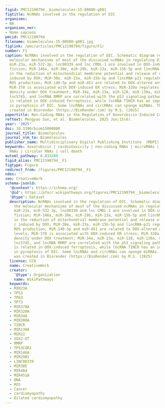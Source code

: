 ```yaml
---
figid: PMC12190794__biomolecules-15-00800-g001
figtitle: NcRNAs involved in the regulation of DIC
organisms:
- NA
organisms_ner:
- Homo sapiens
pmcid: PMC12190794
filename: biomolecules-15-00800-g001.jpg
figlink: /pmc/articles/PMC12190794/figure/F1/
number: F1
caption: NcRNAs involved in the regulation of DIC. Schematic diagram represents the
  molecular mechanisms of most of the discussed ncRNAs in regulating DIC. MiR-499-5p,
  miR-23a, miR-532-3p, lnc00339 and lnc CMDL-1 are involved in DOX-induced mitochondrial
  fission; MiR-146a, miR-30e, miR-29b, miR-23a, miR-15b-5p and lincRNA-p21 participate
  in the reduction of mitochondrial membrane potential and release of cytochrome c
  induced by DOX; MiR-30e, miR-23a, miR-15b-5p and lincRNA-p21 regulate DOX-induced
  ROS production; MiR-140-5p and miR-451 are related to DOX-altered antioxidant levels;
  MiR-378 is associated with DOX-induced ER stress; MiR-320a regulates microvessel
  density under DOX treatment; MiR-34a, miR-23a, miR-128, miR-130a, miR-22, miR-23a,
  lnc5745, and lncRNA RMRP are correlated with the p53 signaling pathway; and MiR-200a
  is related in DOX-induced ferroptosis, while lncRNA TINCR has an important role
  in pyroptosis of DIC. Some lncRNAs and circRNAs can sponge miRNAs. The figure was
  created in Biorender (https://BioRender.com) by M.S. (2025)
papertitle: Non-Coding RNAs in the Regulation of Doxorubicin-Induced Cardiotoxicity
reftext: Mengyao Sun, et al. Biomolecules. 2025 Jun;15(6).
year: '2025'
doi: 10.3390/biom15060800
journal_title: Biomolecules
journal_nlm_ta: Biomolecules
publisher_name: Multidisciplinary Digital Publishing Institute  (MDPI)
keywords: doxorubicin | cardiotoxicity | non-coding RNAs | microRNAs | long non-coding
  RNAs | circular RNAs | cell death
automl_pathway: 0.833289
figid_alias: PMC12190794__F1
figtype: Figure
redirect_from: /figures/PMC12190794__F1
ndex: ''
seo: CreativeWork
schema-jsonld:
  '@context': https://schema.org/
  '@id': https://pfocr.wikipathways.org/figures/PMC12190794__biomolecules-15-00800-g001.html
  '@type': Dataset
  description: NcRNAs involved in the regulation of DIC. Schematic diagram represents
    the molecular mechanisms of most of the discussed ncRNAs in regulating DIC. MiR-499-5p,
    miR-23a, miR-532-3p, lnc00339 and lnc CMDL-1 are involved in DOX-induced mitochondrial
    fission; MiR-146a, miR-30e, miR-29b, miR-23a, miR-15b-5p and lincRNA-p21 participate
    in the reduction of mitochondrial membrane potential and release of cytochrome
    c induced by DOX; MiR-30e, miR-23a, miR-15b-5p and lincRNA-p21 regulate DOX-induced
    ROS production; MiR-140-5p and miR-451 are related to DOX-altered antioxidant
    levels; MiR-378 is associated with DOX-induced ER stress; MiR-320a regulates microvessel
    density under DOX treatment; MiR-34a, miR-23a, miR-128, miR-130a, miR-22, miR-23a,
    lnc5745, and lncRNA RMRP are correlated with the p53 signaling pathway; and MiR-200a
    is related in DOX-induced ferroptosis, while lncRNA TINCR has an important role
    in pyroptosis of DIC. Some lncRNAs and circRNAs can sponge miRNAs. The figure
    was created in Biorender (https://BioRender.com) by M.S. (2025)
  license: CC0
  name: CreativeWork
  creator:
    '@type': Organization
    name: WikiPathways
  keywords:
  - MIR23A
  - TP53
  - TP63
  - TP73
  - MIR378A
  - MIR320A
  - MIR34A
  - MIR200A
  - TINCR
  - MIR130A
  - MIR22
  - SOX2-OT
  - RMRP
  - TP53COR1
  - MIR146A
  - MIR29B1
  - LINC00339
  - MIR30E
  - MIR484
  - MIR451A
  - DNA
  - ROS
  - Cancer
  - cardiomyopathy
  - Dilated cardiomyopathy
---
```

